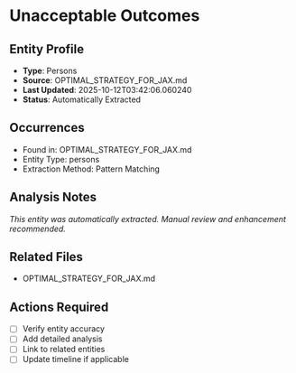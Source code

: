 # Unacceptable Outcomes

## Entity Profile
- **Type**: Persons
- **Source**: OPTIMAL_STRATEGY_FOR_JAX.md
- **Last Updated**: 2025-10-12T03:42:06.060240
- **Status**: Automatically Extracted

## Occurrences
- Found in: OPTIMAL_STRATEGY_FOR_JAX.md
- Entity Type: persons
- Extraction Method: Pattern Matching

## Analysis Notes
*This entity was automatically extracted. Manual review and enhancement recommended.*

## Related Files
- OPTIMAL_STRATEGY_FOR_JAX.md

## Actions Required
- [ ] Verify entity accuracy
- [ ] Add detailed analysis
- [ ] Link to related entities
- [ ] Update timeline if applicable
